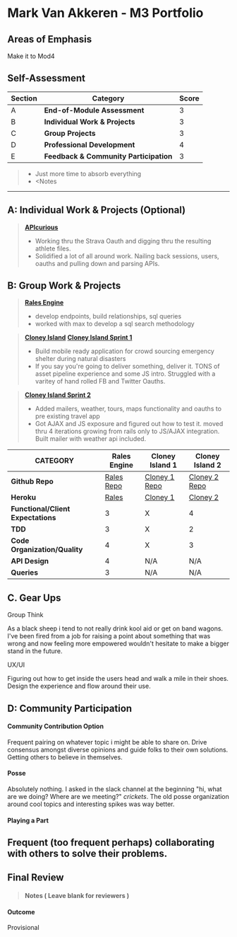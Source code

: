 # Mark Van Akkeren - M3 Portfolio

## Areas of Emphasis

Make it to Mod4

## Self-Assessment

| Section | Category | Score |
| --- | ----- | --- |
| A | **End-of-Module Assessment** | 3 |
| B | **Individual Work & Projects** | 3 |
| C | **Group Projects** | 3 |
| D | **Professional Development** | 4 |
| E | **Feedback & Community Participation** | 3 |

>* Just more time to absorb everything
>* \<Notes

-----------------------

## A: Individual Work & Projects (Optional)

> **[APIcurious](http://backend.turing.io/module3/projects/apicurious)**
>* Working thru the Strava Oauth and digging thru the resulting athlete files.
>* Solidified a lot of all around work.  Nailing back sessions, users, oauths and pulling down and parsing APIs.



## B: Group Work & Projects

> **[Rales Engine](http://backend.turing.io/module3/projects/rails_engine)**
>* develop endpoints, build relationships, sql queries
>* worked with max to develop a sql search methodology

> **[Cloney Island](http://backend.turing.io/module3/projects/cloney_island/cloney_island)**
> **[Cloney Island Sprint 1](https://github.com/jtruong2/shelter)**
>* Build mobile ready application for crowd sourcing emergency shelter during natural disasters
>* If you say you're going to deliver something, deliver it.  TONS of asset pipeline experience and some JS intro.  Struggled with a varitey of hand rolled FB and Twitter Oauths.

> **[Cloney Island Sprint 2](https://github.com/markyv18/SQUEEE)**
>* Added mailers, weather, tours, maps functionality and oauths to pre existing travel app
>* Got AJAX and JS exposure and figured out how to test it.  moved thru 4 iterations growing from rails only to JS/AJAX integration.  Built mailer with weather api included.  

| CATEGORY | Rales Engine | Cloney Island 1 | Cloney Island 2 |
| --- | --- | --- | --- |
| **Github Repo** | [Rales Repo](https://github.com/markyv18/rails_engine) | [Cloney 1 Repo](http://backend.turing.io/module3/projects/cloney_island/cloney_island) | [Cloney 2 Repo](https://github.com/markyv18/SQUEEE) |
| **Heroku** | [Rales](https://) | [Cloney 1](https://shelter-in-need.herokuapp.com/) | [Cloney 2](https://cloneyislandtravel.herokuapp.com/) |
| **Functional/Client Expectations** | 3 | X | 4 |
| **TDD** | 3 | X | 2 |
| **Code Organization/Quality** | 4 | X | 3 |
| **API Design** | 4 | N/A | N/A |
| **Queries** | 3 | N/A | N/A |

## C. **Gear Ups**

Group Think

As a black sheep i tend to not really drink kool aid or get on band wagons.  I've been fired from a job for raising a point about something that was wrong and now feeling more empowered wouldn't hesitate to make a bigger stand in the future.

UX/UI

Figuring out how to get inside the users head and walk a mile in their shoes. Design the experience and flow around their use.

## D: Community Participation

#### **Community Contribution Option**
Frequent pairing on whatever topic i might be able to share on.  Drive consensus amongst diverse opinions and guide folks to their own solutions.  Getting others to believe in themselves.

#### **Posse**
  Absolutely nothing.  I asked in the slack channel at the beginning "hi, what are we doing? Where are we meeting?"  *crickets*. The old posse organization around cool topics and interesting spikes was way better.  

#### **Playing a Part**

Frequent (too frequent perhaps) collaborating with others to solve their problems.
------------------

## Final Review

> #### Notes ( Leave blank for reviewers )

#### Outcome

Provisional
